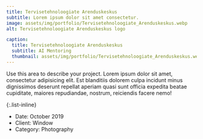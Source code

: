 ```yaml
---
title: Tervisetehnoloogiate Arenduskeskus
subtitle: Lorem ipsum dolor sit amet consectetur.
image: assets/img/portfolio/Tervisetehnoloogiate_Arenduskeskus.webp
alt: Tervisetehnoloogiate Arenduskeskus logo

caption:
  title: Tervisetehnoloogiate Arenduskeskus
  subtitle: AI Mentoring
  thumbnail: assets/img/portfolio/Tervisetehnoloogiate_Arenduskeskus.webp
---
```

Use this area to describe your project. Lorem ipsum dolor sit amet, consectetur adipisicing elit. Est blanditiis dolorem culpa incidunt minus dignissimos deserunt repellat aperiam quasi sunt officia expedita beatae cupiditate, maiores repudiandae, nostrum, reiciendis facere nemo!

{:.list-inline}
- Date: October 2019
- Client: Window
- Category: Photography

